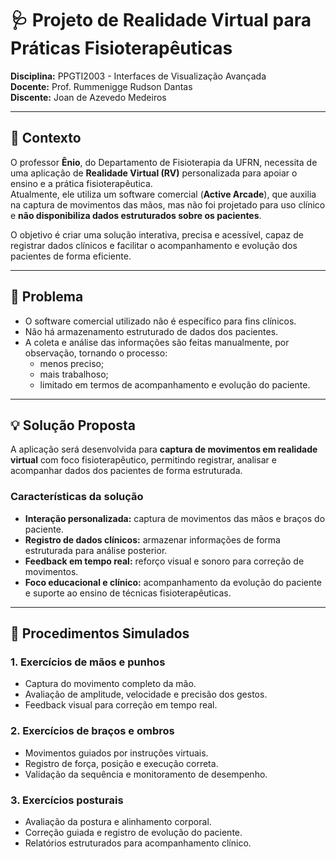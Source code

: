# 🩺 Projeto de Realidade Virtual para Práticas Fisioterapêuticas

**Disciplina:** PPGTI2003 - Interfaces de Visualização Avançada  
**Docente:** Prof. Rummenigge Rudson Dantas  
**Discente:** Joan de Azevedo Medeiros  

---

## 📌 Contexto
O professor **Ênio**, do Departamento de Fisioterapia da UFRN, necessita de uma aplicação de **Realidade Virtual (RV)** personalizada para apoiar o ensino e a prática fisioterapêutica.  
Atualmente, ele utiliza um software comercial (**Active Arcade**), que auxilia na captura de movimentos das mãos, mas não foi projetado para uso clínico e **não disponibiliza dados estruturados sobre os pacientes**.  

O objetivo é criar uma solução interativa, precisa e acessível, capaz de registrar dados clínicos e facilitar o acompanhamento e evolução dos pacientes de forma eficiente.

---

## 🛑 Problema
- O software comercial utilizado não é específico para fins clínicos.  
- Não há armazenamento estruturado de dados dos pacientes.  
- A coleta e análise das informações são feitas manualmente, por observação, tornando o processo:  
  - menos preciso;  
  - mais trabalhoso;  
  - limitado em termos de acompanhamento e evolução do paciente.  

---

## 💡 Solução Proposta
A aplicação será desenvolvida para **captura de movimentos em realidade virtual** com foco fisioterapêutico, permitindo registrar, analisar e acompanhar dados dos pacientes de forma estruturada.

### Características da solução
- **Interação personalizada:** captura de movimentos das mãos e braços do paciente.  
- **Registro de dados clínicos:** armazenar informações de forma estruturada para análise posterior.  
- **Feedback em tempo real:** reforço visual e sonoro para correção de movimentos.  
- **Foco educacional e clínico:** acompanhamento da evolução do paciente e suporte ao ensino de técnicas fisioterapêuticas.  

---

## 🧪 Procedimentos Simulados

### 1. Exercícios de mãos e punhos
- Captura do movimento completo da mão.  
- Avaliação de amplitude, velocidade e precisão dos gestos.  
- Feedback visual para correção em tempo real.  

### 2. Exercícios de braços e ombros
- Movimentos guiados por instruções virtuais.  
- Registro de força, posição e execução correta.  
- Validação da sequência e monitoramento de desempenho.  

### 3. Exercícios posturais
- Avaliação da postura e alinhamento corporal.  
- Correção guiada e registro de evolução do paciente.  
- Relatórios estruturados para acompanhamento clínico.  
